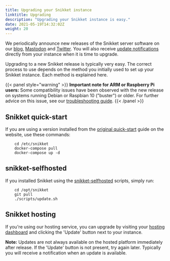 ```yaml
---
title: Upgrading your Snikket instance
linktitle: Upgrading
description: "Upgrading your Snikket instance is easy."
date: 2021-05-19T14:32:02Z
weight: 20
---
```


We periodically announce new releases of the Snikket server software on our
[blog][], [Mastodon][] and [Twitter][]. You will also receive [update
notifications][] directly from your instance when it is time to upgrade.

Upgrading to a new Snikket release is typically very easy. The correct process
to use depends on the method you initially used to set up your Snikket
instance. Each method is explained here.


{{< panel style="warning" >}}
**Important note for ARM or Raspberry Pi users:** Some compatibility issues
have been observed with the new release on systems running Debian or Raspbian
10 ("buster") or older. For further advice on this issue, see our
[troubleshooting guide](../troubleshooting/#problems-on-debianraspbian-10-buster-on-raspberry-pi-or-arm-devices).
{{< /panel >}}

## Snikket quick-start

If you are using a version installed from the [original quick-start][] guide
on the website, use these commands:

```
    cd /etc/snikket
    docker-compose pull
    docker-compose up -d
```

## snikket-selfhosted

If you installed Snikket using the [snikket-selfhosted][] scripts, simply run:

```
    cd /opt/snikket
    git pull
    ./scripts/update.sh
```

## Snikket hosting

If you're using our hosting service, you can upgrade by visiting your
[hosting dashboard][] and clicking the 'Update' button next to your instance.

**Note:** Updates are not always available on the hosted platform immediately
after release. If the 'Update' button is not present, try again later.
Typically you will receive a notification when an update is available.

[snikket-selfhosted]: https://github.com/snikket-im/snikket-selfhosted
[original quick-start]: https://snikket.org/service/quickstart/
[hosting dashboard]: https://my.snikket.org/
[blog]: https://snikket.org/blog/
[Mastodon]: https://fosstodon.org/@snikket_im
[Twitter]: https://twitter.com/snikket_im
[update notifications]: ../../advanced/update_notifications/
